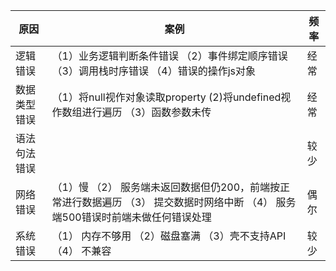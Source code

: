 原因  |  案例  | 频率
---- | ------| -----
逻辑错误 |（1）业务逻辑判断条件错误  （2）事件绑定顺序错误   （3）调用栈时序错误   （4）错误的操作js对象  | 经常
数据类型错误 | （1）将null视作对象读取property (2)将undefined视作数组进行遍历 （3）函数参数未传  | 经常
语法句法错误 | | 较少
网络错误 | （1）慢 （2） 服务端未返回数据但仍200，前端按正常进行数据遍历 （3） 提交数据时网络中断 （4） 服务端500错误时前端未做任何错误处理 | 偶尔
系统错误 | （1） 内存不够用 （2）磁盘塞满 （3）壳不支持API （4） 不兼容  | 较少